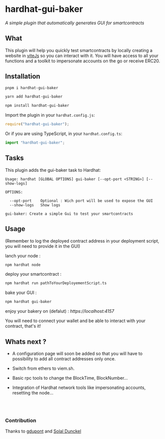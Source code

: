 # hardhat-gui-baker

_A simple plugin that automatically generates GUI for smartcontracts_

## What

This plugin will help you quickly test smartcontracts by locally creating a website in [viteJs](https://vitejs.dev/) so you can interact with it. You will have access to all your functions and a toolkit to impersonate accounts on the go or receive ERC20.

## Installation

```sh
pnpm i hardhat-gui-baker

yarn add hardhat-gui-baker

npm install hardhat-gui-baker
```

Import the plugin in your `hardhat.config.js`:

```js
require("hardhat-gui-baker");
```

Or if you are using TypeScript, in your `hardhat.config.ts`:

```ts
import "hardhat-gui-baker";
```

## Tasks

This plugin adds the gui-baker task to Hardhat:

```
Usage: hardhat [GLOBAL OPTIONS] gui-baker [--opt-port <STRING>] [--show-logs]

OPTIONS:

  --opt-port    Optional : Wich port will be used to expose the GUI
  --show-logs   Show logs

gui-baker: Create a simple Gui to test your smartcontracts
```

## Usage

(Remember to log the deployed contract address in your deployment script, you will need to provide it in the GUI)

lanch your node :

```sh
npm hardhat node
```

deploy your smartcontract :

```sh
npm hardhat run pathToYourDeployementScript.ts
```

bake your GUI :

```sh
npm hardhat gui-baker
```

enjoy your bakery on (defalut) : _https://localhost:4157_

You will need to connect your wallet and be able to interact with your contract, that's it!

## Whats next ?

- A configuration page will soon be added so that you will have to possibility to add all contract addresses only once.

- Switch from ethers to viem.sh.

- Basic rpc tools to change the BlockTime, BlockNumber...

- Integration of Hardhat network tools like impersonating accounts, resetting the node...

<br/><br/>

### Contribution

Thanks to [gdupont](https://github.com/GuiDupont) and [Solal Dunckel](https://github.com/solaldunckel)
